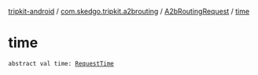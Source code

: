 [tripkit-android](../../index.md) / [com.skedgo.tripkit.a2brouting](../index.md) / [A2bRoutingRequest](index.md) / [time](./time.md)

# time

`abstract val time: `[`RequestTime`](../-request-time/index.md)